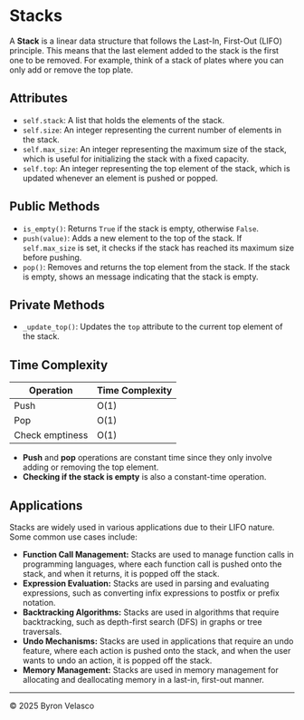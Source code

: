 # **Stacks**

A **Stack** is a linear data structure that follows the Last-In, First-Out (LIFO) principle. This means that the last element added to the stack is the first one to be removed. For example, think of a stack of plates where you can only add or remove the top plate.

## Attributes
- `self.stack`: A list that holds the elements of the stack.
- `self.size`: An integer representing the current number of elements in the stack.
- `self.max_size`: An integer representing the maximum size of the stack, which is useful for initializing the stack with a fixed capacity.
- `self.top`: An integer representing the top element of the stack, which is updated whenever an element is pushed or popped.

## Public Methods
- `is_empty()`: Returns `True` if the stack is empty, otherwise `False`.
- `push(value)`: Adds a new element to the top of the stack. If `self.max_size` is set, it checks if the stack has reached its maximum size before pushing.
- `pop()`: Removes and returns the top element from the stack. If the stack is empty, shows an message indicating that the stack is empty.

## Private Methods
- `_update_top()`: Updates the `top` attribute to the current top element of the stack.

## Time Complexity
| Operation   | Time Complexity |
|-------------|-----------------|
| Push        | O(1)            |
| Pop         | O(1)            |
| Check emptiness | O(1)            |

- **Push** and **pop** operations are constant time since they only involve adding or removing the top element.
- **Checking if the stack is empty** is also a constant-time operation.

## Applications
Stacks are widely used in various applications due to their LIFO nature. Some common use cases include:
- **Function Call Management:** Stacks are used to manage function calls in programming languages, where each function call is pushed onto the stack, and when it returns, it is popped off the stack.
- **Expression Evaluation:** Stacks are used in parsing and evaluating expressions, such as converting infix expressions to postfix or prefix notation.
- **Backtracking Algorithms:** Stacks are used in algorithms that require backtracking, such as depth-first search (DFS) in graphs or tree traversals.
- **Undo Mechanisms:** Stacks are used in applications that require an undo feature, where each action is pushed onto the stack, and when the user wants to undo an action, it is popped off the stack.
- **Memory Management:** Stacks are used in memory management for allocating and deallocating memory in a last-in, first-out manner.

---
© 2025 Byron Velasco